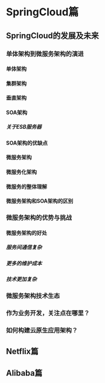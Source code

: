 # SpringCloud篇

## SpringCloud的发展及未来

### 单体架构到微服务架构的演进

#### 单体架构

#### 集群架构

#### 垂直架构

#### SOA架构

##### 关于ESB服务器

#### SOA架构的优缺点

#### 微服务架构

#### 微服务化架构

#### 微服务的整体理解

#### 微服务架构和SOA架构的区别

### 微服务架构的优势与挑战

#### 微服务架构的好处

##### 服务间通信复杂

##### 更多的维护成本

##### 技术更加复杂

### 微服务架构技术生态

### 作为业务开发，关注点在哪里？

### 如何构建云原生应用架构？

## Netflix篇

## Alibaba篇